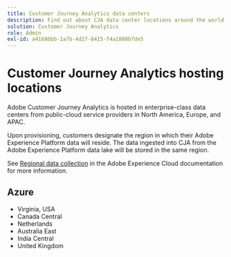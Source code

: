 ```yaml
---
title: Customer Journey Analytics data centers
description: Find out about CJA data center locations around the world.
solution: Customer Journey Analytics
role: Admin
exl-id: a41686bb-1a7b-4d27-8415-f4a1880b7de5
---
```

# Customer Journey Analytics hosting locations

Adobe Customer Journey Analytics is hosted in enterprise-class data centers from public-cloud service providers in North America, Europe, and APAC. 

Upon provisioning, customers designate the region in which their Adobe Experience Platform data will reside. The data ingested into CJA from the Adobe Experience Platform data lake will be stored in the same region.

See [Regional data collection](https://experienceleague.adobe.com/en/docs/core-services/interface/data-collection/rdc) in the Adobe Experience Cloud documentation for more information.

## Azure

- Virginia, USA
- Canada Central
- Netherlands
- Australia East
- India Central
- United Kingdom

